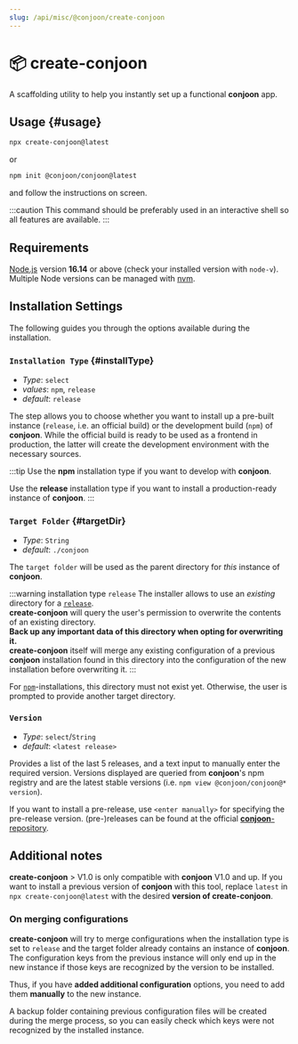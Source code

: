 ```yaml
---
slug: /api/misc/@conjoon/create-conjoon
---
```


# 📦 create-conjoon

A scaffolding utility to help you instantly set up a functional **conjoon** app.

## Usage {#usage}

```bash
npx create-conjoon@latest 
```
or
```bash
npm init @conjoon/conjoon@latest
```
and follow the instructions on screen.


:::caution
This command should be preferably used in an interactive shell so all features are available.
:::

## Requirements
[Node.js](https://nodejs.org) version **16.14** or above (check your installed version with `node-v`). Multiple Node 
versions can be managed with [nvm](https://github.com/nvm-sh/nvm).

## Installation Settings
The following guides you through the options available during the installation. 

### `Installation Type` {#installType}
- _Type_: `select`
- _values_: `npm`, `release`
- _default_: `release`

The step allows you to choose whether you want to install up a pre-built instance (`release`, i.e. an official build) or the
development build (`npm`) of **conjoon**. While the official build is ready to be used as a frontend in production, the 
latter will create the development environment with the necessary sources.

:::tip
Use the **npm** installation type if you want to develop with **conjoon**.

Use the **release** installation type if you want to install a production-ready instance of **conjoon**.
:::

### `Target Folder` {#targetDir}
- _Type_: `String`
- _default_: `./conjoon`

The `target folder` will be used as the parent directory for *this* instance of **conjoon**.

:::warning installation type `release`
The installer allows to use an _existing_ directory for a [`release`](#installType). <br />
**create-conjoon** will query the user's permission to overwrite the contents of an existing directory. <br />
**Back up any important data of this directory when opting for overwriting it.**<br />
**create-conjoon** itself will merge any existing configuration of a previous **conjoon** installation
found in this directory into the configuration of the new installation before overwriting it.
:::

For [`npm`](#installType)-installations, this directory must not exist yet. Otherwise, the user is prompted to 
provide another target directory.


### `Version`
- _Type_: `select`/`String`
- _default_: `<latest release>`

Provides a list of the last 5 releases, and a text input to manually enter the required version. 
Versions displayed are queried from **conjoon**'s npm registry and are the latest stable versions (i.e. `npm view @conjoon/conjoon@* version`).

If you want to install a pre-release, use `<enter manually>` for specifying the pre-release version. (pre-)releases
can be found at the official [**conjoon**-repository](https://github.com/conjoon/conjoon/releases).

## Additional notes

**create-conjoon** > V1.0 is only compatible with **conjoon** V1.0 and up. If you want to install a previous version of
**conjoon** with this tool, replace `latest` in `npx create-conjoon@latest` with the desired **version
of create-conjoon**.

### On merging configurations

**create-conjoon** will try to merge configurations when the installation type is set to `release` and the target
folder already contains an instance of **conjoon**. The configuration keys from the previous instance will only
end up in the new instance if those keys are recognized by the version to be installed.

Thus, if you have **added additional configuration** options, you need to add them **manually** to the new instance.

A backup folder containing previous configuration files will be created during the merge process, so you can easily check
which keys were not recognized by the installed instance.